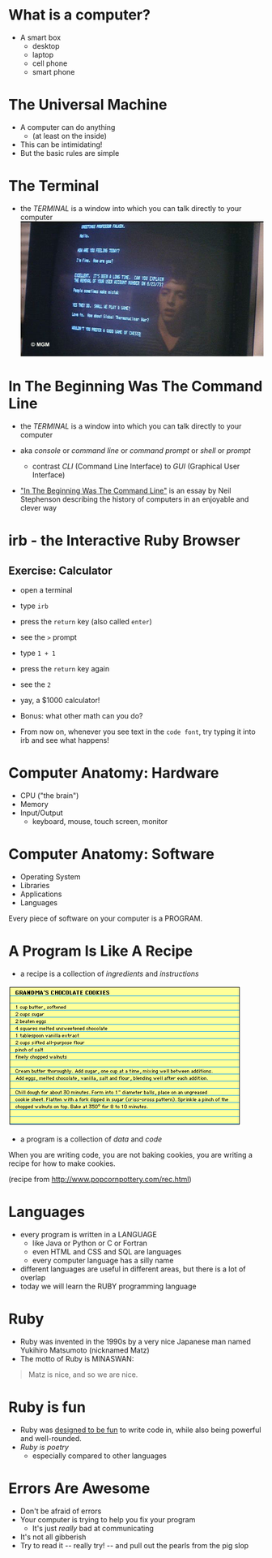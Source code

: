 <!-- next_step "objects" -->

# What is a computer?

- A smart box
  - desktop
  - laptop
  - cell phone
  - smart phone

# The Universal Machine

- A computer can do anything
  - (at least on the inside)
- This can be intimidating!
- But the basic rules are simple

# The Terminal

- the _TERMINAL_ is a window into which you can talk directly to your computer
  ![Shall we play a game?](img/wargames-terminal.jpg)

# In The Beginning Was The Command Line

- the _TERMINAL_ is a window into which you can talk directly to your computer
- aka _console_ or _command line_ or _command prompt_ or _shell_ or _prompt_

  - contrast _CLI_ (Command Line Interface) to _GUI_ (Graphical User Interface)

- ["In The Beginning Was The Command Line"](http://www.cryptonomicon.com/beginning.html) is an essay by Neil Stephenson describing the history of computers in an enjoyable and clever way

# irb - the Interactive Ruby Browser

## Exercise: Calculator

- open a terminal
- type `irb`
- press the `return` key (also called `enter`)
- see the `>` prompt
- type `1 + 1`
- press the `return` key again
- see the `2`
- yay, a $1000 calculator!

- Bonus: what other math can you do?

- From now on, whenever you see text in the `code font`, try typing it into irb and see what happens!

# Computer Anatomy: Hardware

- CPU ("the brain")
- Memory
- Input/Output
  - keyboard, mouse, touch screen, monitor

# Computer Anatomy: Software

- Operating System
- Libraries
- Applications
- Languages

Every piece of software on your computer is a PROGRAM.

# A Program Is Like A Recipe

- a recipe is a collection of _ingredients_ and _instructions_

![Grandma's Cookie Recipe](img/cookie-recipe.gif)

- a program is a collection of _data_ and _code_

When you are writing code, you are not baking cookies, you are writing a recipe for how to make cookies.

(recipe from http://www.popcornpottery.com/rec.html)

# Languages

- every program is written in a LANGUAGE
  - like Java or Python or C or Fortran
  - even HTML and CSS and SQL are languages
  - every computer language has a silly name
- different languages are useful in different areas, but there is a lot of overlap
- today we will learn the RUBY programming language

# Ruby

- Ruby was invented in the 1990s by a very nice Japanese man named Yukihiro Matsumoto (nicknamed Matz)
- The motto of Ruby is MINASWAN:

> Matz is nice, and so we are nice.

# Ruby is fun

- Ruby was [designed to be fun](http://blog.crowdint.com/2013/06/11/matz-keynote-at-ruby-kaigi-2013.html) to write code in, while also being powerful and well-rounded.
- _Ruby is poetry_
  - especially compared to other languages

# Errors Are Awesome

- Don't be afraid of errors
- Your computer is trying to help you fix your program
  - It's just _really_ bad at communicating
- It's not all gibberish
- Try to read it -- really try! -- and pull out the pearls from the pig slop
